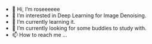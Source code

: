 - 👋 Hi, I’m roseeeeee
- 👀 I’m interested in Deep Learning for Image Denoising.
- 🌱 I’m currently learning it.
- 💞️ I’m currently looking for some buddies to study with.
- 📫 How to reach me ...

<!---
HWX01/HWX01 is a ✨ special ✨ repository because its `README.md` (this file) appears on your GitHub profile.
You can click the Preview link to take a look at your changes.
--->
